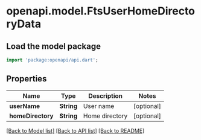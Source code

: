 # openapi.model.FtsUserHomeDirectoryData

## Load the model package
```dart
import 'package:openapi/api.dart';
```

## Properties
Name | Type | Description | Notes
------------ | ------------- | ------------- | -------------
**userName** | **String** | User name | [optional] 
**homeDirectory** | **String** | Home directory | [optional] 

[[Back to Model list]](../README.md#documentation-for-models) [[Back to API list]](../README.md#documentation-for-api-endpoints) [[Back to README]](../README.md)


